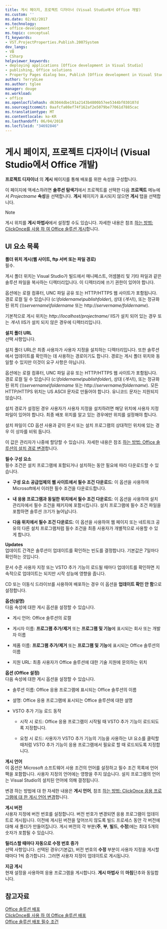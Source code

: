 ```yaml
---
title: 게시 페이지, 프로젝트 디자이너 (Visual Studio에서 Office 개발)
ms.custom: ''
ms.date: 02/02/2017
ms.technology:
- office-development
ms.topic: conceptual
f1_keywords:
- VST.ProjectProperties.Publish.2007System
dev_langs:
- VB
- CSharp
helpviewer_keywords:
- deploying applications [Office development in Visual Studio]
- publishing, Office solutions
- Property Pages dialog box, Publish [Office development in Visual Studio]
author: TerryGLee
ms.author: tglee
manager: douge
ms.workload:
- office
ms.openlocfilehash: d63044dbe191a2143b4800b57ee5344bf030107d
ms.sourcegitcommit: 0aafcfa08ef74f162af2e5079be77061d7885cac
ms.translationtype: MT
ms.contentlocale: ko-KR
ms.lasthandoff: 06/04/2018
ms.locfileid: "34692846"
---
```

# <a name="publish-page-project-designer-office-development-in-visual-studio"></a>게시 페이지, 프로젝트 디자이너 (Visual Studio에서 Office 개발)
  **프로젝트 디자이너** 의 **게시** 페이지를 통해 배포를 위한 속성을 구성합니다.  
  
 이 페이지에 액세스하려면 **솔루션 탐색기**에서 프로젝트를 선택한 다음 **프로젝트** 메뉴에서 *Projectname* **속성**을 선택합니다. **게시** 페이지가 표시되지 않으면 **게시** 탭을 선택합니다.  
  
> [!NOTE]  
>  게시 위치를 **게시 마법사**에서 설정할 수도 있습니다. 자세한 내용은 참조 [하는 방법: ClickOnce를 사용 하 여 Office 솔루션 게시](http://msdn.microsoft.com/en-us/2b6c247e-bc04-4ce4-bb64-c4e79bb3d5b8)합니다.  
  
## <a name="uielement-list"></a>UI 요소 목록  
 **폴더 위치 게시(웹 사이트, ftp 서버 또는 파일 경로)**  
 필수.  
  
 게시 폴더 위치는 Visual Studio가 빌드에서 매니페스트, 어셈블리 및 기타 파일과 같은 솔루션 파일을 복사하는 디렉터리입니다. 이 디렉터리에 쓰기 권한이 있어야 합니다.  
  
 옵션에는 로컬 컴퓨터, UNC 파일 공유 또는 HTTP/HTTPS 웹 사이트가 포함됩니다. 경로 로컬 일 수 있습니다 (*c:\foldername\publishfolder*), 상대 (*게시\\*), 또는 정규화 된 위치 (*\\\servername\foldername* 또는 http://*servername/foldername*).  
  
 기본적으로 게시 위치는 *http://localhost/projectname/* IIS가 설치 되어 있는 경우 또는 *게시\\*  IIS가 설치 되지 않은 경우에 디렉터리입니다.  
  
 **설치 폴더 URL**  
 선택 사항입니다.  
  
 설치 폴더 URL은 최종 사용자가 사용자 지정을 설치하는 디렉터리입니다. 또한 솔루션에서 업데이트를 확인하는 데 사용하는 경로이기도 합니다. 경로는 게시 폴더 위치와 동일할 수 있지만 이것이 요구 사항은 아닙니다.  
  
 옵션에는 로컬 컴퓨터, UNC 파일 공유 또는 HTTP/HTTPS 웹 사이트가 포함됩니다. 경로 로컬 일 수 있습니다 (*c:\foldername\publishfolder*), 상대 (*게시\\*), 또는 정규화 된 위치 (*\\\servername\foldername* 또는 http://*servername/foldername*). 모든 HTTP/HTTPS 위치는 US ASCII 문자로 만들어야 합니다. 유니코드 문자는 지원되지 않습니다.  
  
 설치 경로가 설정된 경우 사용자가 사용자 지정을 설치하려면 해당 위치에 사용자 지정 파일이 있어야 합니다. 최종 배포 위치를 알고 있는 경우에만 위치를 설정해야 합니다.  
  
 설치 파일이 CD 옵션 사용과 같이 문서 또는 설치 프로그램의 상대적인 위치에 있는 경우 이 상자를 비워 둡니다.  
  
 이 값은 관리자가 나중에 할당할 수 있습니다. 자세한 내용은 참조 [하는 방법: Office 솔루션의 설치 경로 변경](http://msdn.microsoft.com/en-us/d0eaa07b-2d72-4902-899f-2f9fb165b8fd)합니다.  
  
 **필수 구성 요소**  
 필수 조건은 설치 프로그램에 포함되거나 설치하는 동안 필요에 따라 다운로드할 수 있습니다.  
  
-   **구성 요소 공급업체의 웹 사이트에서 필수 조건 다운로드**: 이 옵션을 사용하여 Microsoft에서 이러한 필수 조건을 다운로드합니다.  
  
-   **내 응용 프로그램과 동일한 위치에서 필수 조건 다운로드**: 이 옵션을 사용하여 설치 관리자에서 필수 조건을 패키지에 포함시킵니다. 설치 프로그램에 필수 조건 파일을 포함하면 솔루션 크기가 늘어납니다.  
  
-   **다음 위치에서 필수 조건 다운로드**: 이 옵션을 사용하여 웹 페이지 또는 네트워크 공유의 다른 설치 프로그램처럼 필수 조건을 최종 사용자가 개별적으로 사용할 수 있게 합니다.  
  
 **Updates**  
 업데이트 간격은 솔루션이 업데이트를 확인하는 빈도를 결정합니다. 기본값은 7일마다 확인하는 것입니다.  
  
 문서 수준 사용자 지정 또는 VSTO 추가 기능이 로드될 때마다 업데이트를 확인하면 지속적으로 업데이트는 되지만 시작 성능에 영향을 줍니다.  
  
 CD 또는 이동식 드라이브를 사용하여 배포하는 경우 이 옵션을 **업데이트 확인 안 함**으로 설정합니다.  
  
 **옵션(설명)**  
 다음 속성에 대한 게시 옵션을 설정할 수 있습니다.  
  
-   게시 언어: Office 솔루션의 로캘  
  
-   게시자 이름: **프로그램 추가/제거** 또는 **프로그램 및 기능**에 표시되는 회사 또는 개발자 이름  
  
-   제품 이름: **프로그램 추가/제거** 또는 **프로그램 및 기능**에 표시되는 Office 솔루션의 이름  
  
-   지원 URL: 최종 사용자가 Office 솔루션에 대한 기술 지원에 문의하는 위치  
  
 **옵션 (Office 설정)**  
 다음 속성에 대한 게시 옵션을 설정할 수 있습니다.  
  
-   솔루션 이름: Office 응용 프로그램에 표시되는 Office 솔루션의 이름  
  
-   설명: Office 응용 프로그램에 표시되는 Office 솔루션에 대한 설명  
  
-   VSTO 추가 기능 로드 동작  
  
    -   시작 시 로드: Office 응용 프로그램이 시작될 때 VSTO 추가 기능이 로드되도록 지정합니다.  
  
    -   요청 시 로드: 사용자가 VSTO 추가 기능의 기능을 사용하는 UI 요소를 클릭할 때처럼 VSTO 추가 기능이 응용 프로그램에서 필요로 할 때 로드되도록 지정합니다.  
  
 **게시 언어**  
 이 옵션은 Microsoft 소프트웨어 사용 조건의 언어를 설정하고 필수 조건 목록에 언어 팩을 포함합니다. 사용자 지정의 언어에는 영향을 주지 않습니다. 설치 프로그램의 언어는 Visual Studio의 설치된 언어에 의해 결정됩니다.  
  
 변경 하는 방법에 대 한 자세한 내용은 **게시 언어**, 참조 [하는 방법: ClickOnce 응용 프로그램에 대 한 게시 언어 변경](/visualstudio/deployment/how-to-change-the-publish-language-for-a-clickonce-application)합니다.  
  
 **게시 버전**  
 사용자 지정에 버전 번호를 설정합니다. 버전 번호가 변경되면 응용 프로그램이 업데이트로 게시됩니다. 이전에 게시된 버전을 덮어쓰지 않도록 빌드 프로세스 동안 각 버전에 대해 새 폴더가 만들어집니다. 게시 버전의 각 부분(**주**, **부**, **빌드**, **수정**)에는 최대 5개의 숫자가 포함될 수 있습니다.  
  
 **릴리스할 때마다 자동으로 수정 번호 증가**  
 선택 사항입니다. 선택된 경우(기본값), 버전 번호의 **수정** 부분이 사용자 지정을 게시할 때마다 1씩 증가합니다. 그러면 사용자 지정이 업데이트로 게시됩니다.  
  
 **지금 게시**  
 현재 설정을 사용하여 응용 프로그램을 게시합니다. **게시 마법사** 의 **마침**단추와 동일합니다.  
  
## <a name="see-also"></a>참고자료  
 [Office 솔루션 배포](../vsto/deploying-an-office-solution.md)   
 [ClickOnce를 사용 하 여 Office 솔루션 배포](../vsto/deploying-an-office-solution-by-using-clickonce.md)   
 [Office 솔루션 배포 필수 조건](http://msdn.microsoft.com/en-us/9f672809-43a3-40a1-9057-397ce3b5126e)  
  
  